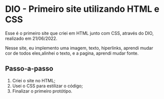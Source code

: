 # DIO - Primeiro site utilizando HTML e CSS

Esse é o primeiro site que criei em HTML junto com CSS, através do DIO, realizado em 21/06/2022.

Nesse site, eu implemento uma imagem, texto, hiperlinks, aprendi mudar cor de todos eles,alinhei o texto, e a pagina, aprendi mudar fonte.


## Passo-a-passo

1. Criei o site no HTML;
2. Usei o CSS para estilizar o código;
3. Finalizar o primeiro protótipo.
